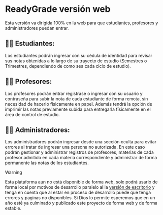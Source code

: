 # ReadyGrade versión web
Esta versión va dirigida 100% en la web para que estudiantes, profesores y administradores puedan entrar.

## 🧑‍🎓 Estudiantes:
Los estudiantes podrán ingresar con su cédula de identidad para revisar sus notas obtenidas a lo largo de su trayecto de estudio (Semestres o Trimestres, dependiendo de como sea cada ciclo de estudio).
## 🧑‍🏫 Profesores:
Los profesores podrán entrar registrase o ingresar con su usuario y contraseña para subir la nota de cada estudiante de forma remota, sin necesidad de hacerlo físicamente en papel. Además tendrá la opción de imprimir las notas previamente subida para entregarla físicamente en el área de control de estudio.
## 🧑‍💼 Administradores:
Los administradores podrán ingresar desde una sección oculta para evitar errores al tratar de ingresar una persona no autorizada. En este caso podrán gestionar y administrar registros de profesores, materias de cada profesor admitido en cada materia correspondiente y administrar de forma permanente las notas de los estudiantes.

> [!WARNING]
> Esta plataforma aun no está disponible de forma web, solo podrá usarlo de forma local por motivos de desarrollo paralelo al la [versión de escritorio](https://github.com/gregoriorondon/readygrade-desktop) y tenga en cuenta que al estar en proceso de desarrollo puede que tenga errores y paginas no disponibles. Si Dios lo permite esperemos que en un año esté ya culminado y publicado este proyecto de forma web y de forma estable.